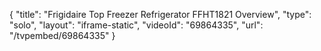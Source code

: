 {
    "title": "Frigidaire Top Freezer Refrigerator FFHT1821 Overview",
    "type": "solo",
    "layout": "iframe-static",
    "videoId": "69864335",
    "url": "\/tvpembed\/69864335"
}